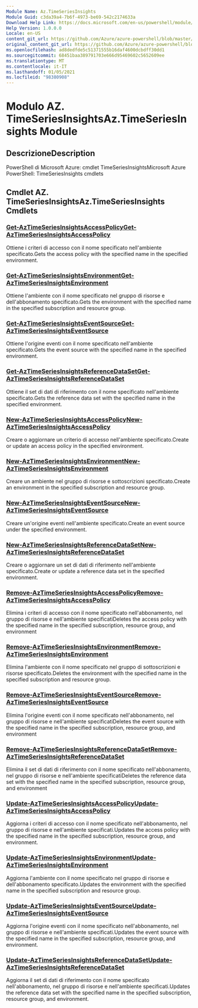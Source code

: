 ```yaml
---
Module Name: Az.TimeSeriesInsights
Module Guid: c3da39a4-7b6f-4973-be69-542c2174633a
Download Help Link: https://docs.microsoft.com/en-us/powershell/module/az.timeseriesinsights
Help Version: 1.0.0.0
Locale: en-US
content_git_url: https://github.com/Azure/azure-powershell/blob/master/src/TimeSeriesInsights/help/Az.TimeSeriesInsights.md
original_content_git_url: https://github.com/Azure/azure-powershell/blob/master/src/TimeSeriesInsights/help/Az.TimeSeriesInsights.md
ms.openlocfilehash: ad8dedfde5c51371555b16daf4600dcbdff30dd1
ms.sourcegitcommit: 68451baa389791703e666d95469602c5652609ee
ms.translationtype: MT
ms.contentlocale: it-IT
ms.lasthandoff: 01/05/2021
ms.locfileid: "98380908"
---
```

# <span data-ttu-id="7c3f4-101">Modulo AZ. TimeSeriesInsights</span><span class="sxs-lookup"><span data-stu-id="7c3f4-101">Az.TimeSeriesInsights Module</span></span>
## <span data-ttu-id="7c3f4-102">Descrizione</span><span class="sxs-lookup"><span data-stu-id="7c3f4-102">Description</span></span>
<span data-ttu-id="7c3f4-103">PowerShell di Microsoft Azure: cmdlet TimeSeriesInsights</span><span class="sxs-lookup"><span data-stu-id="7c3f4-103">Microsoft Azure PowerShell: TimeSeriesInsights cmdlets</span></span>

## <span data-ttu-id="7c3f4-104">Cmdlet AZ. TimeSeriesInsights</span><span class="sxs-lookup"><span data-stu-id="7c3f4-104">Az.TimeSeriesInsights Cmdlets</span></span>
### [<span data-ttu-id="7c3f4-105">Get-AzTimeSeriesInsightsAccessPolicy</span><span class="sxs-lookup"><span data-stu-id="7c3f4-105">Get-AzTimeSeriesInsightsAccessPolicy</span></span>](Get-AzTimeSeriesInsightsAccessPolicy.md)
<span data-ttu-id="7c3f4-106">Ottiene i criteri di accesso con il nome specificato nell'ambiente specificato.</span><span class="sxs-lookup"><span data-stu-id="7c3f4-106">Gets the access policy with the specified name in the specified environment.</span></span>

### [<span data-ttu-id="7c3f4-107">Get-AzTimeSeriesInsightsEnvironment</span><span class="sxs-lookup"><span data-stu-id="7c3f4-107">Get-AzTimeSeriesInsightsEnvironment</span></span>](Get-AzTimeSeriesInsightsEnvironment.md)
<span data-ttu-id="7c3f4-108">Ottiene l'ambiente con il nome specificato nel gruppo di risorse e dell'abbonamento specificato.</span><span class="sxs-lookup"><span data-stu-id="7c3f4-108">Gets the environment with the specified name in the specified subscription and resource group.</span></span>

### [<span data-ttu-id="7c3f4-109">Get-AzTimeSeriesInsightsEventSource</span><span class="sxs-lookup"><span data-stu-id="7c3f4-109">Get-AzTimeSeriesInsightsEventSource</span></span>](Get-AzTimeSeriesInsightsEventSource.md)
<span data-ttu-id="7c3f4-110">Ottiene l'origine eventi con il nome specificato nell'ambiente specificato.</span><span class="sxs-lookup"><span data-stu-id="7c3f4-110">Gets the event source with the specified name in the specified environment.</span></span>

### [<span data-ttu-id="7c3f4-111">Get-AzTimeSeriesInsightsReferenceDataSet</span><span class="sxs-lookup"><span data-stu-id="7c3f4-111">Get-AzTimeSeriesInsightsReferenceDataSet</span></span>](Get-AzTimeSeriesInsightsReferenceDataSet.md)
<span data-ttu-id="7c3f4-112">Ottiene il set di dati di riferimento con il nome specificato nell'ambiente specificato.</span><span class="sxs-lookup"><span data-stu-id="7c3f4-112">Gets the reference data set with the specified name in the specified environment.</span></span>

### [<span data-ttu-id="7c3f4-113">New-AzTimeSeriesInsightsAccessPolicy</span><span class="sxs-lookup"><span data-stu-id="7c3f4-113">New-AzTimeSeriesInsightsAccessPolicy</span></span>](New-AzTimeSeriesInsightsAccessPolicy.md)
<span data-ttu-id="7c3f4-114">Creare o aggiornare un criterio di accesso nell'ambiente specificato.</span><span class="sxs-lookup"><span data-stu-id="7c3f4-114">Create or update an access policy in the specified environment.</span></span>

### [<span data-ttu-id="7c3f4-115">New-AzTimeSeriesInsightsEnvironment</span><span class="sxs-lookup"><span data-stu-id="7c3f4-115">New-AzTimeSeriesInsightsEnvironment</span></span>](New-AzTimeSeriesInsightsEnvironment.md)
<span data-ttu-id="7c3f4-116">Creare un ambiente nel gruppo di risorse e sottoscrizioni specificato.</span><span class="sxs-lookup"><span data-stu-id="7c3f4-116">Create an environment in the specified subscription and resource group.</span></span>

### [<span data-ttu-id="7c3f4-117">New-AzTimeSeriesInsightsEventSource</span><span class="sxs-lookup"><span data-stu-id="7c3f4-117">New-AzTimeSeriesInsightsEventSource</span></span>](New-AzTimeSeriesInsightsEventSource.md)
<span data-ttu-id="7c3f4-118">Creare un'origine eventi nell'ambiente specificato.</span><span class="sxs-lookup"><span data-stu-id="7c3f4-118">Create an event source under the specified environment.</span></span>

### [<span data-ttu-id="7c3f4-119">New-AzTimeSeriesInsightsReferenceDataSet</span><span class="sxs-lookup"><span data-stu-id="7c3f4-119">New-AzTimeSeriesInsightsReferenceDataSet</span></span>](New-AzTimeSeriesInsightsReferenceDataSet.md)
<span data-ttu-id="7c3f4-120">Creare o aggiornare un set di dati di riferimento nell'ambiente specificato.</span><span class="sxs-lookup"><span data-stu-id="7c3f4-120">Create or update a reference data set in the specified environment.</span></span>

### [<span data-ttu-id="7c3f4-121">Remove-AzTimeSeriesInsightsAccessPolicy</span><span class="sxs-lookup"><span data-stu-id="7c3f4-121">Remove-AzTimeSeriesInsightsAccessPolicy</span></span>](Remove-AzTimeSeriesInsightsAccessPolicy.md)
<span data-ttu-id="7c3f4-122">Elimina i criteri di accesso con il nome specificato nell'abbonamento, nel gruppo di risorse e nell'ambiente specificati</span><span class="sxs-lookup"><span data-stu-id="7c3f4-122">Deletes the access policy with the specified name in the specified subscription, resource group, and environment</span></span>

### [<span data-ttu-id="7c3f4-123">Remove-AzTimeSeriesInsightsEnvironment</span><span class="sxs-lookup"><span data-stu-id="7c3f4-123">Remove-AzTimeSeriesInsightsEnvironment</span></span>](Remove-AzTimeSeriesInsightsEnvironment.md)
<span data-ttu-id="7c3f4-124">Elimina l'ambiente con il nome specificato nel gruppo di sottoscrizioni e risorse specificato.</span><span class="sxs-lookup"><span data-stu-id="7c3f4-124">Deletes the environment with the specified name in the specified subscription and resource group.</span></span>

### [<span data-ttu-id="7c3f4-125">Remove-AzTimeSeriesInsightsEventSource</span><span class="sxs-lookup"><span data-stu-id="7c3f4-125">Remove-AzTimeSeriesInsightsEventSource</span></span>](Remove-AzTimeSeriesInsightsEventSource.md)
<span data-ttu-id="7c3f4-126">Elimina l'origine eventi con il nome specificato nell'abbonamento, nel gruppo di risorse e nell'ambiente specificati</span><span class="sxs-lookup"><span data-stu-id="7c3f4-126">Deletes the event source with the specified name in the specified subscription, resource group, and environment</span></span>

### [<span data-ttu-id="7c3f4-127">Remove-AzTimeSeriesInsightsReferenceDataSet</span><span class="sxs-lookup"><span data-stu-id="7c3f4-127">Remove-AzTimeSeriesInsightsReferenceDataSet</span></span>](Remove-AzTimeSeriesInsightsReferenceDataSet.md)
<span data-ttu-id="7c3f4-128">Elimina il set di dati di riferimento con il nome specificato nell'abbonamento, nel gruppo di risorse e nell'ambiente specificati</span><span class="sxs-lookup"><span data-stu-id="7c3f4-128">Deletes the reference data set with the specified name in the specified subscription, resource group, and environment</span></span>

### [<span data-ttu-id="7c3f4-129">Update-AzTimeSeriesInsightsAccessPolicy</span><span class="sxs-lookup"><span data-stu-id="7c3f4-129">Update-AzTimeSeriesInsightsAccessPolicy</span></span>](Update-AzTimeSeriesInsightsAccessPolicy.md)
<span data-ttu-id="7c3f4-130">Aggiorna i criteri di accesso con il nome specificato nell'abbonamento, nel gruppo di risorse e nell'ambiente specificati.</span><span class="sxs-lookup"><span data-stu-id="7c3f4-130">Updates the access policy with the specified name in the specified subscription, resource group, and environment.</span></span>

### [<span data-ttu-id="7c3f4-131">Update-AzTimeSeriesInsightsEnvironment</span><span class="sxs-lookup"><span data-stu-id="7c3f4-131">Update-AzTimeSeriesInsightsEnvironment</span></span>](Update-AzTimeSeriesInsightsEnvironment.md)
<span data-ttu-id="7c3f4-132">Aggiorna l'ambiente con il nome specificato nel gruppo di risorse e dell'abbonamento specificato.</span><span class="sxs-lookup"><span data-stu-id="7c3f4-132">Updates the environment with the specified name in the specified subscription and resource group.</span></span>

### [<span data-ttu-id="7c3f4-133">Update-AzTimeSeriesInsightsEventSource</span><span class="sxs-lookup"><span data-stu-id="7c3f4-133">Update-AzTimeSeriesInsightsEventSource</span></span>](Update-AzTimeSeriesInsightsEventSource.md)
<span data-ttu-id="7c3f4-134">Aggiorna l'origine eventi con il nome specificato nell'abbonamento, nel gruppo di risorse e nell'ambiente specificati.</span><span class="sxs-lookup"><span data-stu-id="7c3f4-134">Updates the event source with the specified name in the specified subscription, resource group, and environment.</span></span>

### [<span data-ttu-id="7c3f4-135">Update-AzTimeSeriesInsightsReferenceDataSet</span><span class="sxs-lookup"><span data-stu-id="7c3f4-135">Update-AzTimeSeriesInsightsReferenceDataSet</span></span>](Update-AzTimeSeriesInsightsReferenceDataSet.md)
<span data-ttu-id="7c3f4-136">Aggiorna il set di dati di riferimento con il nome specificato nell'abbonamento, nel gruppo di risorse e nell'ambiente specificati.</span><span class="sxs-lookup"><span data-stu-id="7c3f4-136">Updates the reference data set with the specified name in the specified subscription, resource group, and environment.</span></span>


